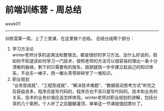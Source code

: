 # 前端训练营 - 周总结
*week01*
***
训练营第一周，上了三堂课，在这里做个总结。
总结分成两个部分：

1. 学习方法论  
   winter老师分享的追溯法和整理法，都是很好的学习方法。没什么好说的，假如你不知道该如何学习一门技术，按照老师的方法可以很容易的理出一条十分清晰的脉络，剩下的只需要有的放矢，按部就班一步步建立起自己的知识体系，不会东一棒子，西一榔头零零碎碎学了一堆知识。
2. 职业规划  
   “业务型成就”、“工程型成就”、“解决技术难题”、“数据驱动思考方式”听完之后获益良多，程序员是写代码的，程序员也不该只是写代码的。技术和业务的关系，技术的业务价值应该怎样体现。winter老师对职业规划的讲解，包括分享的几个案例，个人听了之后醍醐灌顶，单单这一节课就值回票价了。

